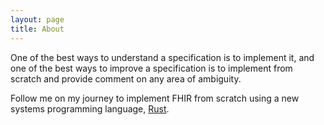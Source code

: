 ```yaml
---
layout: page
title: About
---
```


One of the best ways to understand a specification is to implement it, and one of the best ways to improve a specification is to implement from scratch and provide comment on any area of ambiguity.

Follow me on my journey to implement FHIR from scratch using a new systems programming language, [Rust](http://www.rust-lang.org). 
